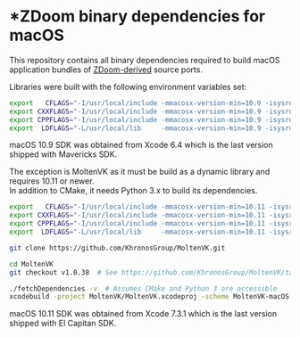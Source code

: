 # *ZDoom binary dependencies for macOS

This repository contains all binary dependencies required to build macOS application bundles of [ZDoom-derived](https://zdoom.org) source ports.

Libraries were built with the following environment variables set:
```sh
export   CFLAGS="-I/usr/local/include -mmacosx-version-min=10.9 -isysroot MacOSX10.9.sdk"
export CXXFLAGS="-I/usr/local/include -mmacosx-version-min=10.9 -isysroot MacOSX10.9.sdk"
export CPPFLAGS="-I/usr/local/include -mmacosx-version-min=10.9 -isysroot MacOSX10.9.sdk"
export  LDFLAGS="-L/usr/local/lib     -mmacosx-version-min=10.9 -isysroot MacOSX10.9.sdk"
```
macOS 10.9 SDK was obtained from Xcode 6.4 which is the last version shipped with Mavericks SDK.

The exception is MoltenVK as it must be build as a dynamic library and requires 10.11 or newer.  
In addition to CMake, it needs Python 3.x to build its dependencies.
```sh
export   CFLAGS="-I/usr/local/include -mmacosx-version-min=10.11 -isysroot MacOSX10.11.sdk"
export CXXFLAGS="-I/usr/local/include -mmacosx-version-min=10.11 -isysroot MacOSX10.11.sdk"
export CPPFLAGS="-I/usr/local/include -mmacosx-version-min=10.11 -isysroot MacOSX10.11.sdk"
export  LDFLAGS="-L/usr/local/lib     -mmacosx-version-min=10.11 -isysroot MacOSX10.11.sdk"

git clone https://github.com/KhronosGroup/MoltenVK.git

cd MoltenVK
git checkout v1.0.38  # See https://github.com/KhronosGroup/MoltenVK/tags

./fetchDependencies -v  # Assumes CMake and Python 3 are accessible
xcodebuild -project MoltenVK/MoltenVK.xcodeproj -scheme MoltenVK-macOS
```
macOS 10.11 SDK was obtained from Xcode 7.3.1 which is the last version shipped with El Capitan SDK.
